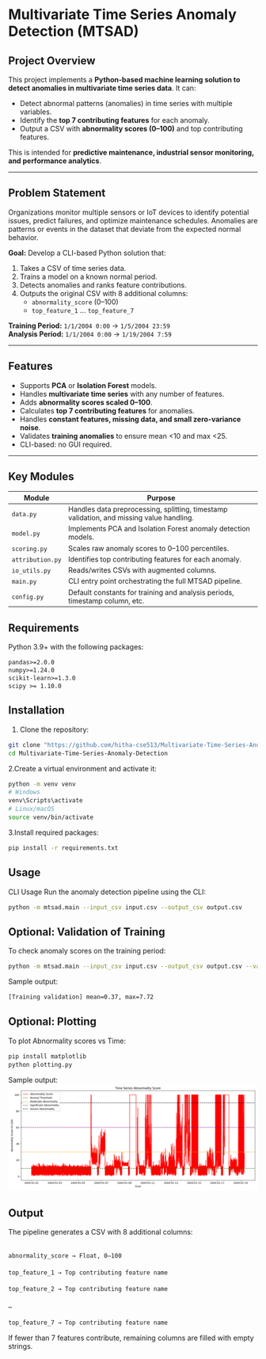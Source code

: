 # Multivariate Time Series Anomaly Detection (MTSAD)


## Project Overview
This project implements a **Python-based machine learning solution to detect anomalies in multivariate time series data**. It can:  

- Detect abnormal patterns (anomalies) in time series with multiple variables.  
- Identify the **top 7 contributing features** for each anomaly.  
- Output a CSV with **abnormality scores (0–100)** and top contributing features.  

This is intended for **predictive maintenance, industrial sensor monitoring, and performance analytics**.

---

## Problem Statement
Organizations monitor multiple sensors or IoT devices to identify potential issues, predict failures, and optimize maintenance schedules. Anomalies are patterns or events in the dataset that deviate from the expected normal behavior.  

**Goal:** Develop a CLI-based Python solution that:  
1. Takes a CSV of time series data.  
2. Trains a model on a known normal period.  
3. Detects anomalies and ranks feature contributions.  
4. Outputs the original CSV with 8 additional columns:  
   - `abnormality_score` (0–100)  
   - `top_feature_1` … `top_feature_7`  

**Training Period:** `1/1/2004 0:00` → `1/5/2004 23:59`  
**Analysis Period:** `1/1/2004 0:00` → `1/19/2004 7:59`  

---

## Features
- Supports **PCA** or **Isolation Forest** models.  
- Handles **multivariate time series** with any number of features.  
- Adds **abnormality scores scaled 0–100**.  
- Calculates **top 7 contributing features** for anomalies.  
- Handles **constant features, missing data, and small zero-variance noise**.  
- Validates **training anomalies** to ensure mean <10 and max <25.  
- CLI-based: no GUI required.  

---

## Key Modules

| Module           | Purpose                                                                                  |
| ---------------- | ---------------------------------------------------------------------------------------- |
| `data.py`        | Handles data preprocessing, splitting, timestamp validation, and missing value handling. |
| `model.py`       | Implements PCA and Isolation Forest anomaly detection models.                            |
| `scoring.py`     | Scales raw anomaly scores to 0–100 percentiles.                                          |
| `attribution.py` | Identifies top contributing features for each anomaly.                                   |
| `io_utils.py`    | Reads/writes CSVs with augmented columns.                                                |
| `main.py`        | CLI entry point orchestrating the full MTSAD pipeline.                                   |
| `config.py`      | Default constants for training and analysis periods, timestamp column, etc.              |

## Requirements
Python 3.9+ with the following packages:  
```text
pandas>=2.0.0
numpy>=1.24.0
scikit-learn>=1.3.0
scipy >= 1.10.0
```

## Installation

1. Clone the repository:  
```bash
git clone "https://github.com/hitha-cse513/Multivariate-Time-Series-Anomaly-Detection"
cd Multivariate-Time-Series-Anomaly-Detection
```
2.Create a virtual environment and activate it:
```bash
python -m venv venv
# Windows
venv\Scripts\activate
# Linux/macOS
source venv/bin/activate
```
3.Install required packages:
```bash
pip install -r requirements.txt
```

## Usage
CLI Usage
Run the anomaly detection pipeline using the CLI:
```bash
python -m mtsad.main --input_csv input.csv --output_csv output.csv
```

## Optional: Validation of Training

To check anomaly scores on the training period:
```bash
python -m mtsad.main --input_csv input.csv --output_csv output.csv --validate_training
```
Sample output:
```bash
[Training validation] mean=0.37, max=7.72
```
## Optional: Plotting

To plot Abnormality scores vs Time:
```bash
pip install matplotlib
python plotting.py
```
Sample output:
<img src="https://github.com/hitha-cse513/Multivariate-Time-Series-Anomaly-Detection/blob/main/anomaly_plot.png" alt="Abnormality score vs Time plot">  

## Output

The pipeline generates a CSV with 8 additional columns:
```bash

abnormality_score → Float, 0–100

top_feature_1 → Top contributing feature name

top_feature_2 → Top contributing feature name

…

top_feature_7 → Top contributing feature name
```
If fewer than 7 features contribute, remaining columns are filled with empty strings.


